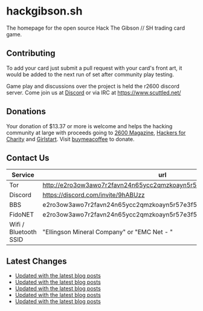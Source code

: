 # hackgibson.sh
The homepage for the open source Hack The Gibson // SH trading card game.


## Contributing

To add your card just submit a pull request with your card's front art, it would be added to the next run of set after community play testing.

Game play and discussions over the project is held the r2600 discord server. Come join us at [Discord](https://discord.com/invite/9hABUzz) or via IRC at https://www.scuttled.net/


## Donations

Your donation of $13.37 or more is welcome and helps the hacking community at large with proceeds going to [2600 Magazine](https://2600.com/), [Hackers for Charity](https://hackersforcharity.org) and [Girlstart](https://girlstart.org).  Visit [buymeacoffee](https://www.buymeacoffee.com/hackgibson.sh) to donate.


## Contact Us

Service | url
-|-
Tor | http://e2ro3ow3awo7r2favn24n65ycc2qmzkoayn5r57e3f56nvjwdcgg32ad.onion
Discord | https://discord.com/invite/9hABUzz
BBS | e2ro3ow3awo7r2favn24n65ycc2qmzkoayn5r57e3f56nvjwdcgg32ad.onion:23
FidoNET | e2ro3ow3awo7r2favn24n65ycc2qmzkoayn5r57e3f56nvjwdcgg32ad.onion:24554
Wifi / Bluetooth SSID | "Ellingson Mineral Company" or "EMC Net - <fidonet address>"

## Latest Changes
<!-- BLOG-POST-LIST:START -->
- [Updated with the latest blog posts](https://github.com/DFW2600/hackgibson.sh/commit/0b16e5a1b759c9874dbc9cb4e134ad0859f348b4)
- [Updated with the latest blog posts](https://github.com/DFW2600/hackgibson.sh/commit/490af2596a61e7ed8a6c3d2b5ef91a5cbb08ca39)
- [Updated with the latest blog posts](https://github.com/DFW2600/hackgibson.sh/commit/465db044a68a3fe5b4dbdd05f39292218f5d4132)
- [Updated with the latest blog posts](https://github.com/DFW2600/hackgibson.sh/commit/b739f932c2ae9da7be66011d94b0cce9182dbd5a)
- [Updated with the latest blog posts](https://github.com/DFW2600/hackgibson.sh/commit/11fce50748925d83dbbc1a0459026978887b5143)
<!-- BLOG-POST-LIST:END -->
